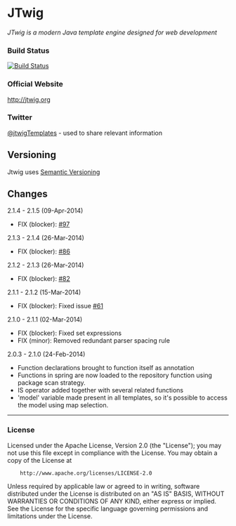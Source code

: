 # JTwig

*JTwig is a modern Java template engine designed for web development*

### Build Status

[![Build Status](https://travis-ci.org/lyncode/jtwig.png)](https://travis-ci.org/lyncode/jtwig)

### Official Website

http://jtwig.org

### Twitter 

[@jtwigTemplates](https://twitter.com/jtwigTemplates) - used to share relevant information 

## Versioning

Jtwig uses [Semantic Versioning](http://semver.org/)

## Changes

2.1.4 - 2.1.5 (09-Apr-2014)

- FIX (blocker): [#97](https://github.com/lyncode/jtwig/issues/97)

2.1.3 - 2.1.4 (26-Mar-2014)

- FIX (blocker): [#86](https://github.com/lyncode/jtwig/issues/86)

2.1.2 - 2.1.3 (26-Mar-2014)

- FIX (blocker): [#82](https://github.com/lyncode/jtwig/issues/82)

2.1.1 - 2.1.2 (15-Mar-2014)

- FIX (blocker): Fixed issue [#61](https://github.com/lyncode/jtwig/issues/61)

2.1.0 - 2.1.1 (02-Mar-2014)

- FIX (blocker): Fixed set expressions
- FIX (minor): Removed redundant parser spacing rule

2.0.3 - 2.1.0 (24-Feb-2014)

- Function declarations brought to function itself as annotation
- Functions in spring are now loaded to the repository function using package scan strategy.
- IS operator added together with several related functions
- 'model' variable made present in all templates, so it's possible to access the model using map selection.

----------

### License

Licensed under the Apache License, Version 2.0 (the "License"); 
you may not use this file except in compliance with the License. You may obtain a copy of the License at

        http://www.apache.org/licenses/LICENSE-2.0

Unless required by applicable law or agreed to in writing, software distributed under the License is distributed on an "AS IS" BASIS, WITHOUT WARRANTIES OR CONDITIONS OF ANY KIND, either express or implied.
See the License for the specific language governing permissions and limitations under the License.
